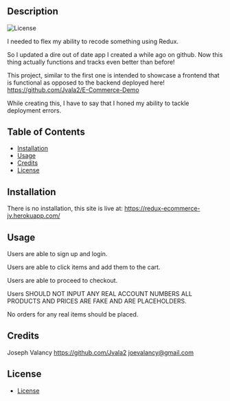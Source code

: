 # <E-Commerce-w-Redux>

## Description

![License](https://img.shields.io/badge/Liscense-MIT-blue.svg "License Badge")

I needed to flex my ability to recode something using Redux.

So I updated a dire out of date app I created a while ago on github. Now this thing actually functions and tracks even better than before!

This project, similar to the first one is intended to showcase a frontend that is functional as opposed to the backend deployed  here! https://github.com/Jvala2/E-Commerce-Demo

While creating this, I have to say that I honed my ability to tackle deployment errors.


## Table of Contents

- [Installation](#installation)
- [Usage](#usage)
- [Credits](#credits)
- [License](#license)


## Installation

There is no installation, this site is live at: https://redux-ecommerce-jv.herokuapp.com/










## Usage

Users are able to sign up and login.

Users are able to click items and add them to the cart.
    
Users are able to proceed to checkout.

Users SHOULD NOT INPUT ANY REAL ACCOUNT NUMBERS ALL PRODUCTS AND PRICES ARE FAKE AND ARE PLACEHOLDERS.

No orders for any real items should be placed.


## Credits

Joseph Valancy https://github.com/Jvala2 joevalancy@gmail.com














## License

- [License](https://opensource.org/liscenses/MIT)
